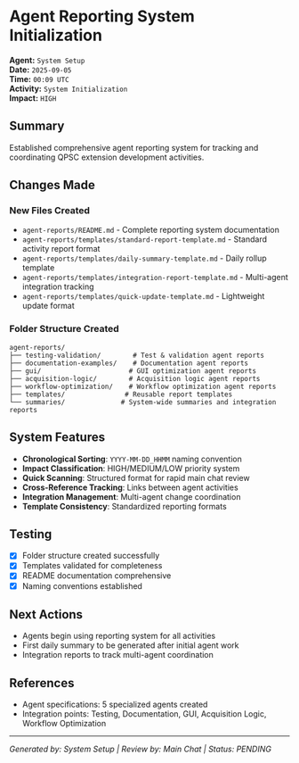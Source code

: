 # Agent Reporting System Initialization

**Agent:** `System Setup`  
**Date:** `2025-09-05`  
**Time:** `00:09 UTC`  
**Activity:** `System Initialization`  
**Impact:** `HIGH`

## Summary
Established comprehensive agent reporting system for tracking and coordinating QPSC extension development activities.

## Changes Made
### New Files Created
- `agent-reports/README.md` - Complete reporting system documentation
- `agent-reports/templates/standard-report-template.md` - Standard activity report format
- `agent-reports/templates/daily-summary-template.md` - Daily rollup template
- `agent-reports/templates/integration-report-template.md` - Multi-agent integration tracking
- `agent-reports/templates/quick-update-template.md` - Lightweight update format

### Folder Structure Created
```
agent-reports/
├── testing-validation/        # Test & validation agent reports
├── documentation-examples/    # Documentation agent reports  
├── gui/                      # GUI optimization agent reports
├── acquisition-logic/        # Acquisition logic agent reports
├── workflow-optimization/    # Workflow optimization agent reports
├── templates/               # Reusable report templates
└── summaries/              # System-wide summaries and integration reports
```

## System Features
- **Chronological Sorting**: `YYYY-MM-DD_HHMM` naming convention
- **Impact Classification**: HIGH/MEDIUM/LOW priority system
- **Quick Scanning**: Structured format for rapid main chat review
- **Cross-Reference Tracking**: Links between agent activities
- **Integration Management**: Multi-agent change coordination
- **Template Consistency**: Standardized reporting formats

## Testing
- [x] Folder structure created successfully
- [x] Templates validated for completeness
- [x] README documentation comprehensive
- [x] Naming conventions established

## Next Actions
- Agents begin using reporting system for all activities
- First daily summary to be generated after initial agent work
- Integration reports to track multi-agent coordination

## References
- Agent specifications: 5 specialized agents created
- Integration points: Testing, Documentation, GUI, Acquisition Logic, Workflow Optimization

---
*Generated by: System Setup | Review by: Main Chat | Status: PENDING*